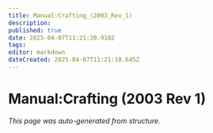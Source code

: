 ```yaml
---
title: Manual:Crafting_(2003_Rev_1)
description: 
published: true
date: 2025-04-07T11:21:20.910Z
tags: 
editor: markdown
dateCreated: 2025-04-07T11:21:18.645Z
---
```


# Manual:Crafting (2003 Rev 1)

*This page was auto-generated from structure.*